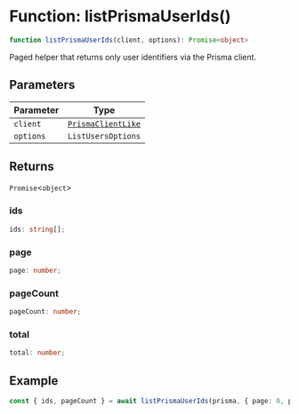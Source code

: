 # Function: listPrismaUserIds()

```ts
function listPrismaUserIds(client, options): Promise<object>
```

Paged helper that returns only user identifiers via the Prisma client.

## Parameters

| Parameter | Type |
| ------ | ------ |
| `client` | [`PrismaClientLike`](Interface.PrismaClientLike.md) |
| `options` | `ListUsersOptions` |

## Returns

`Promise`\<`object`\>

### ids

```ts
ids: string[];
```

### page

```ts
page: number;
```

### pageCount

```ts
pageCount: number;
```

### total

```ts
total: number;
```

## Example

```ts
const { ids, pageCount } = await listPrismaUserIds(prisma, { page: 0, pageSize: 100 })
```
